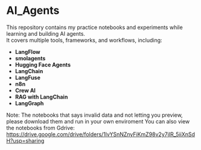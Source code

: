 # AI_Agents
This repository contains my practice notebooks and experiments while learning and building AI agents.  
It covers multiple tools, frameworks, and workflows, including:

- **LangFlow**
- **smolagents**
- **Hugging Face Agents**
- **LangChain**
- **LangFuse**
- **n8n**
- **Crew AI**
- **RAG with LangChain**
- **LangGraph**

Note: The notebooks that says invalid data and not letting you preview, please download them and run in your own enviroment
You can also view the notebooks from Gdrive: https://drive.google.com/drive/folders/1lvYSnNZnyFiKmZ98v2y7jIR_5iiXnSdH?usp=sharing
